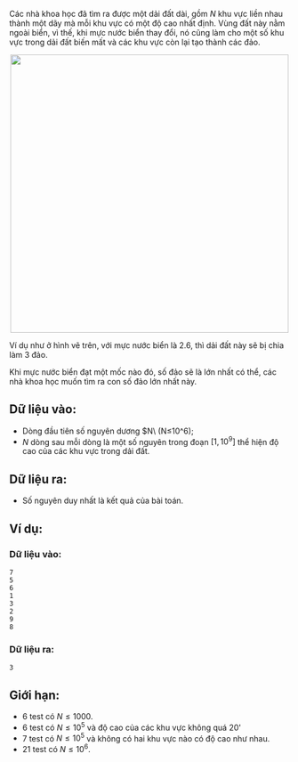 Các nhà khoa học đã tìm ra được một dải đất dài, gồm $N$ khu vực liền nhau thành một dãy mà mỗi khu vực có một độ cao nhất định. Vùng đất này nằm ngoài biển, vì thế, khi mực nước biển thay đổi, nó cũng làm cho một số khu vực trong dải đất biến mất và các khu vực còn lại tạo thành các đảo. 

<center><img src="/images/problems/1274/ISLAND.png" width="500px" /></center>

Ví dụ như ở hình vẽ trên, với mực nước biển là $2.6$, thì dải đất này sẽ bị chia làm $3$ đảo.

Khi mực nước biển đạt một mốc nào đó, số đảo sẽ là lớn nhất có thể, các nhà khoa học muốn tìm ra con số đảo lớn nhất này.

## Dữ liệu vào:
- Dòng đầu tiên số nguyên dương $N\ (N≤10^6);
- $N$ dòng sau mỗi dòng là một số nguyên trong đoạn $[1,10^9]$ thể hiện độ cao của các khu vực trong dải đất.

## Dữ liệu ra:
- Số nguyên duy nhất là kết quả của bài toán.

## Ví dụ:
### Dữ liệu vào:
```
7
5
6
1
3
2
9
8
```

### Dữ liệu ra:
```
3
```

## Giới hạn:
- $6$ test có $N≤1000$.
- $6$ test có $N≤10^5$ và độ cao của các khu vực không quá $20$'
- $7$ test có $N≤10^5$ và không có hai khu vực nào có độ cao như nhau.
- $21$ test có $N≤10^6$.